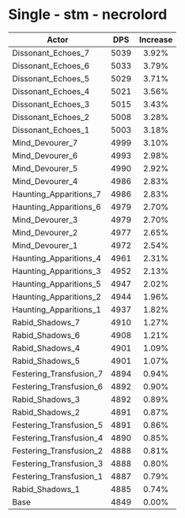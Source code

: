 # Single - stm - necrolord
| Actor | DPS | Increase |
|---|:---:|:---:|
|Dissonant_Echoes_7|5039|3.92%|
|Dissonant_Echoes_6|5033|3.79%|
|Dissonant_Echoes_5|5029|3.71%|
|Dissonant_Echoes_4|5021|3.56%|
|Dissonant_Echoes_3|5015|3.43%|
|Dissonant_Echoes_2|5008|3.28%|
|Dissonant_Echoes_1|5003|3.18%|
|Mind_Devourer_7|4999|3.10%|
|Mind_Devourer_6|4993|2.98%|
|Mind_Devourer_5|4990|2.92%|
|Mind_Devourer_4|4986|2.83%|
|Haunting_Apparitions_7|4986|2.83%|
|Haunting_Apparitions_6|4979|2.70%|
|Mind_Devourer_3|4979|2.70%|
|Mind_Devourer_2|4977|2.65%|
|Mind_Devourer_1|4972|2.54%|
|Haunting_Apparitions_4|4961|2.31%|
|Haunting_Apparitions_3|4952|2.13%|
|Haunting_Apparitions_5|4947|2.02%|
|Haunting_Apparitions_2|4944|1.96%|
|Haunting_Apparitions_1|4937|1.82%|
|Rabid_Shadows_7|4910|1.27%|
|Rabid_Shadows_6|4908|1.21%|
|Rabid_Shadows_4|4901|1.09%|
|Rabid_Shadows_5|4901|1.07%|
|Festering_Transfusion_7|4894|0.94%|
|Festering_Transfusion_6|4892|0.90%|
|Rabid_Shadows_3|4892|0.89%|
|Rabid_Shadows_2|4891|0.87%|
|Festering_Transfusion_5|4891|0.86%|
|Festering_Transfusion_4|4890|0.85%|
|Festering_Transfusion_2|4888|0.81%|
|Festering_Transfusion_3|4888|0.80%|
|Festering_Transfusion_1|4887|0.79%|
|Rabid_Shadows_1|4885|0.74%|
|Base|4849|0.00%|

